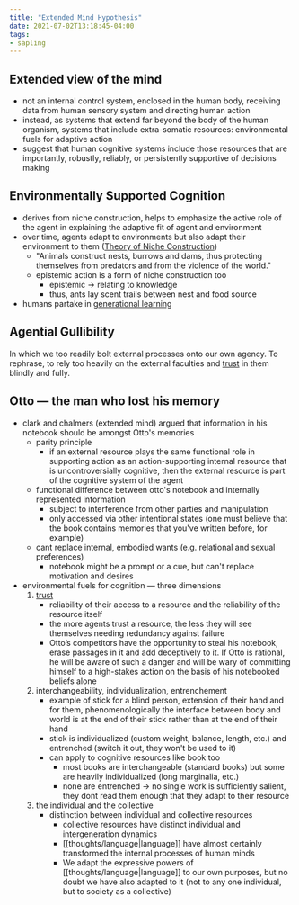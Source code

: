 ```yaml
---
title: "Extended Mind Hypothesis"
date: 2021-07-02T13:18:45-04:00
tags:
- sapling
---
```


## Extended view of the mind
-   not an internal control system, enclosed in the human body, receiving data from human sensory system and directing human action
-   instead, as systems that extend far beyond the body of the human organism, systems that include extra-somatic resources: environmental fuels for adaptive action
-   suggest that human cognitive systems include those resources that are importantly, robustly, reliably, or persistently supportive of decisions making

## Environmentally Supported Cognition
-   derives from niche construction, helps to emphasize the active role of the agent in explaining the adaptive fit of agent and environment
-   over time, agents adapt to environments but also adapt their environment to them ([Theory of Niche Construction](thoughts/Theory%20of%20Niche%20Construction.md))
	-   "Animals construct nests, burrows and dams, thus protecting themselves from predators and from the violence of the world."
	-   epistemic action is a form of niche construction too
		-   epistemic → relating to knowledge
		-   thus, ants lay scent trails between nest and food source
- humans partake in [generational learning](thoughts/generational%20learning.md)

## Agential Gullibility
In which we too readily bolt external processes onto our own agency. To rephrase, to rely too heavily on the external faculties and [trust](thoughts/trust.md) in them blindly and fully.

##  Otto — the man who lost his memory
-   clark and chalmers (extended mind) argued that information in his notebook should be amongst Otto's memories
	-   parity principle
		-   if an external resource plays the same functional role in supporting action as an action-supporting internal resource that is uncontroversially cognitive, then the external resource is part of the cognitive system of the agent
	-   functional difference between otto's notebook and internally represented information
		-   subject to interference from other parties and manipulation
		-   only accessed via other intentional states (one must believe that the book contains memories that you've written before, for example)
	-   cant replace internal, embodied wants (e.g. relational and sexual preferences)
		-   notebook might be a prompt or a cue, but can't replace motivation and desires
-   environmental fuels for cognition — three dimensions
	1.  [trust](thoughts/trust.md)
		-   reliability of their access to a resource and the reliability of the resource itself
		-   the more agents trust a resource, the less they will see themselves needing redundancy against failure
		-   Otto’s competitors have the opportunity to steal his notebook, erase passages in it and add deceptively to it. If Otto is rational, he will be aware of such a danger and will be wary of committing himself to a high-stakes action on the basis of his notebooked beliefs alone
	2.  interchangeability, individualization, entrenchement
		-   example of stick for a blind person, extension of their hand and for them, phenomenologically the interface between body and world is at the end of their stick rather than at the end of their hand
		-   stick is individualized (custom weight, balance, length, etc.) and entrenched (switch it out, they won't be used to it)
		-   can apply to cognitive resources like book too
			-   most books are interchangeable (standard books) but some are heavily individualized (long marginalia, etc.)
			-   none are entrenched → no single work is sufficiently salient, they dont read them enough that they adapt to their resource
	3.  the individual and the collective
		-   distinction between individual and collective resources
			-   collective resources have distinct individual and intergeneration dynamics
			-   [[thoughts/language|language]] have almost certainly transformed the internal processes of human minds
			-   We adapt the expressive powers of [[thoughts/language|language]] to our own purposes, but no doubt we have also adapted to it (not to any one individual, but to society as a collective)
